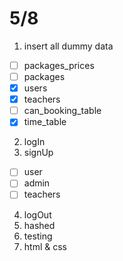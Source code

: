 # 5/8
1. insert all dummy data 
- [ ] packages_prices
- [ ] packages
- [x] users
- [x] teachers
- [ ] can_booking_table
- [x] time_table
2. logIn
3. signUp
- [ ] user
- [ ] admin
- [ ] teachers
4. logOut
5. hashed
6. testing
7. html & css


